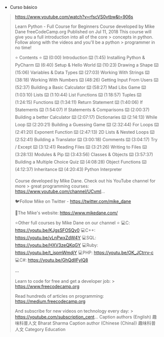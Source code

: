 - Curso básico

> https://www.youtube.com/watch?v=rfscVS0vtbw&t=906s
>
> Learn Python - Full Course for Beginners
> Course developed by Mike Dane
> freeCodeCamp.org
> Published on Jul 11, 2018
> This course will give you a full introduction into all of the core > concepts in python. Follow along with the videos and you'll be a python > programmer in no time!
>
> ⭐️ Contents ⭐
> ⌨️ (0:00) Introduction
> ⌨️ (1:45) Installing Python & PyCharm
> ⌨️ (6:40) Setup & Hello World
> ⌨️ (10:23) Drawing a Shape
> ⌨️ (15:06) Variables & Data Types
> ⌨️ (27:03) Working With Strings
> ⌨️ (38:18) Working With Numbers
> ⌨️ (48:26) Getting Input From Users
> ⌨️ (52:37) Building a Basic Calculator
> ⌨️ (58:27) Mad Libs Game
> ⌨️ (1:03:10) Lists
> ⌨️ (1:10:44) List Functions
> ⌨️ (1:18:57) Tuples
> ⌨️ (1:24:15) Functions
> ⌨️ (1:34:11) Return Statement
> ⌨️ (1:40:06) If Statements
> ⌨️ (1:54:07) If Statements & Comparisons
> ⌨️ (2:00:37) Building a better Calculator
> ⌨️ (2:07:17) Dictionaries
> ⌨️ (2:14:13) While Loop
> ⌨️ (2:20:21) Building a Guessing Game
> ⌨️ (2:32:44) For Loops
> ⌨️ (2:41:20) Exponent Function
> ⌨️ (2:47:13) 2D Lists & Nested Loops
> ⌨️ (2:52:41) Building a Translator
> ⌨️ (3:00:18) Comments
> ⌨️ (3:04:17) Try / Except
> ⌨️ (3:12:41) Reading Files
> ⌨️ (3:21:26) Writing to Files
> ⌨️ (3:28:13) Modules & Pip
> ⌨️ (3:43:56) Classes & Objects
> ⌨️ (3:57:37) Building a Multiple Choice Quiz
> ⌨️ (4:08:28) Object Functions
> ⌨️ (4:12:37) Inheritance
> ⌨️ (4:20:43) Python Interpreter
>
> Course developed by Mike Dane. Check out his YouTube channel for more > great programming courses: https://www.youtube.com/channel/UCvmI...
>
> 🐦Follow Mike on Twitter - https://twitter.com/mike_dane
>
> 🔗The Mike's website: https://www.mikedane.com/
>
> ⭐️Other full courses by Mike Dane on our channel ⭐️
> 💻C: https://youtu.be/KJgsSFOSQv0
> 💻C++: https://youtu.be/vLnPwxZdW4Y
> 💻SQL: https://youtu.be/HXV3zeQKqGY
> 💻Ruby: https://youtu.be/t_ispmWmdjY
> 💻PHP: https://youtu.be/OK_JCtrrv-c
> 💻C#: https://youtu.be/GhQdlIFylQ8
>
> --
>
> Learn to code for free and get a developer job: > https://www.freecodecamp.org
>
> Read hundreds of articles on programming: https://medium.freecodecamp.org
>
> And subscribe for new videos on technology every day: > https://youtube.com/subscription_cent...
> Caption authors (English)
> 趣味科普人文
> Bharat Sharma
> Caption author (Chinese (China))
> 趣味科普人文
> Category
> Education
